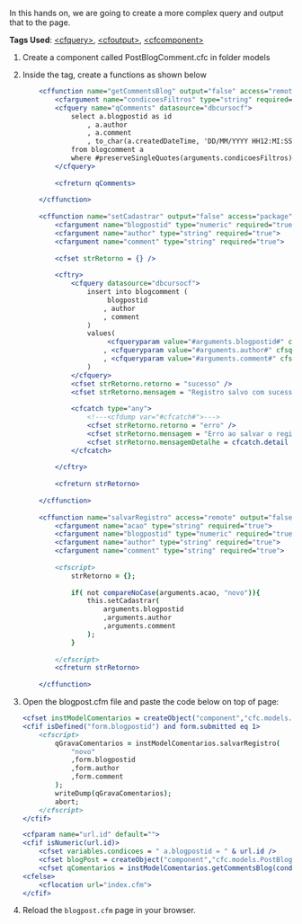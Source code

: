 In this hands on, we are going to create a more complex query and output that to the page.

**Tags Used**: [\<cfquery>](https://helpx.adobe.com/coldfusion/cfml-reference/coldfusion-tags/tags-p-q/cfquery.html), [\<cfoutput>](https://helpx.adobe.com/coldfusion/cfml-reference/coldfusion-tags/tags-m-o/cfoutput.html), [\<cfcomponent>](https://helpx.adobe.com/coldfusion/developing-applications/building-blocks-of-coldfusion-applications/building-and-using-coldfusion-components.html)


1. Create a component called PostBlogComment.cfc in folder models

1. Inside the <cfcomponent> tag, create a functions as shown below

    ```cfml
		<cffunction name="getCommentsBlog" output="false" access="remote" returntype="query">
			<cfargument name="condicoesFiltros" type="string" required="true">
			<cfquery name="qComments" datasource="dbcursocf">
				select a.blogpostid as id
					, a.author
					, a.comment
					, to_char(a.createdDateTime, 'DD/MM/YYYY HH12:MI:SS') as dataHoraSistema
				from blogcomment a
				where #preserveSingleQuotes(arguments.condicoesFiltros)#
			</cfquery>
			
			<cfreturn qComments>
			
		</cffunction>
		
		<cffunction name="setCadastrar" output="false" access="package" returntype="struct">
			<cfargument name="blogpostid" type="numeric" required="true">
			<cfargument name="author" type="string" required="true">
			<cfargument name="comment" type="string" required="true">
			
			<cfset strRetorno = {} />
			
			<cftry>
				<cfquery datasource="dbcursocf">
					insert into blogcomment (
						 blogpostid
						, author
						, comment
					)
					values(
						 <cfqueryparam value="#arguments.blogpostid#" cfsqltype="cf_sql_integer" maxlength="4">
						, <cfqueryparam value="#arguments.author#" cfsqltype="cf_sql_longvarchar">
						, <cfqueryparam value="#arguments.comment#" cfsqltype="cf_sql_longvarchar">
					)
				</cfquery>
				<cfset strRetorno.retorno = "sucesso" />
				<cfset strRetorno.mensagem = "Registro salvo com sucesso" />
				
				<cfcatch type="any">
					<!---<cfdump var="#cfcatch#">--->
					<cfset strRetorno.retorno = "erro" />
					<cfset strRetorno.mensagem = "Erro ao salvar o registro" />
					<cfset strRetorno.mensagemDetalhe = cfcatch.detail />
				</cfcatch>
			
			</cftry>
			
			<cfreturn strRetorno>
			
		</cffunction>
		
		<cffunction name="salvarRegistro" access="remote" output="false" returntype="struct">
			<cfargument name="acao" type="string" required="true">
			<cfargument name="blogpostid" type="numeric" required="true">
			<cfargument name="author" type="string" required="true">
			<cfargument name="comment" type="string" required="true">
			
			<cfscript>
				strRetorno = {};
				
				if( not compareNoCase(arguments.acao, "novo")){
					this.setCadastrar(
						arguments.blogpostid
						,arguments.author
						,arguments.comment
					);
				} 
				
			</cfscript>
			<cfreturn strRetorno>
			
		</cffunction>
    ```

1. Open the blogpost.cfm file and paste the code below on top of page:

    ```cfml
    <cfset instModelComentarios = createObject("component","cfc.models.PostComments") />
	<cfif isDefined("form.blogpostid") and form.submitted eq 1>
		<cfscript>
			qGravaComentarios = instModelComentarios.salvarRegistro(
				"novo"
				,form.blogpostid
				,form.author
				,form.comment
			);
			writeDump(qGravaComentarios);
			abort;
		</cfscript>
	</cfif>

	<cfparam name="url.id" default="">
	<cfif isNumeric(url.id)>
		<cfset variables.condicoes = " a.blogpostid = " & url.id />
		<cfset blogPost = createObject("component","cfc.models.PostBlog" ).getPostsBlog(condicoesFiltros: variables.condicoes) />
		<cfset qComentarios = instModelComentarios.getCommentsBlog(condicoesFiltros: variables.condicoes) />
	<cfelse>
		<cflocation url="index.cfm">
	</cfif>
    ```

1. Reload the `blogpost.cfm` page in your browser.

